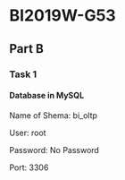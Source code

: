 # BI2019W-G53

## Part B
### Task 1
#### Database in MySQL

Name of Shema: bi_oltp

User: root

Password: No Password

Port: 3306
